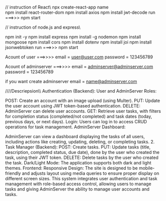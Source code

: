 // instruction of	React\\
npx create-react-app name  
npm install react-router-dom
npm install axios
npm install jwt-decode
 run ===>>> npm start  

// instruction of node.js and express\\

npm init -y
npm install express
npm install -g nodemon
npm install mongoose
npm install cors 
npm install dotenv
npm install joi
npm install jsonwebtoken
 run ===>>> npm start  


Acount of user ===>>>> 
email = user@user.com
password = 123456789


Acount of adminserver ===>>>> 
email = adminserver@adminserver.com
password = 123456789

if you want create adminserver 
email = name@adminserver.com



////Descriepsion\\\\
Authentication (Backend):
User and AdminServer Roles:

POST: Create an account with an image upload (using Multer).
PUT: Update the user account using JWT token-based authentication.
DELETE: AdminServer can delete user accounts.
GET: Retrieve user tasks, with filters for completion status (completed/not completed) and task dates (today, previous days, or next days).
Login: Users can log in to access CRUD operations for task management.
AdminServer Dashboard:

AdminServer can view a dashboard displaying the tasks of all users, including actions like creating, updating, deleting, or completing tasks.
2. Task Manager (Backend):
POST: Create tasks.
PUT: Update tasks (title, description, completed status, due date), done by the user who created the task, using their JWT token.
DELETE: Delete tasks by the user who created the task.
Dark/Light Mode: The application supports both dark and light themes.
Frontend:
Responsive Design: The site is designed to be mobile-friendly and adjusts layout using media queries to ensure proper display on different screen sizes.
This system integrates user authentication and task management with role-based access control, allowing users to manage tasks and giving AdminServer the ability to manage user accounts and tasks.

